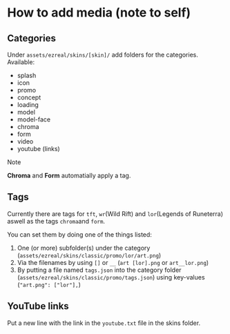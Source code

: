 # How to add media (note to self)

## Categories

Under `assets/ezreal/skins/[skin]/` add folders for the categories. Available:

- splash
- icon
- promo
- concept
- loading
- model
- model-face
- chroma
- form
- video
- youtube (links)

> [!NOTE]
> **Chroma** and **Form** automatially apply a tag.

## Tags

Currently there are tags for `tft`, `wr`(Wild Rift) and `lor`(Legends of Runeterra) aswell as the tags `chroma`and `form`.

You can set them by doing one of the things listed:

1. One (or more) subfolder(s) under the category (`assets/ezreal/skins/classic/promo/lor/art.png`)
2. Via the filenames by using `[]` or `__` (`art [lor].png` or `art__lor.png`)
3. By putting a file named `tags.json` into the category folder (`assets/ezreal/skins/classic/promo/tags.json`) using key-values (`"art.png": ["lor"],`)

## YouTube links

Put a new line with the link in the `youtube.txt` file in the skins folder.
